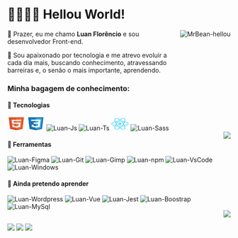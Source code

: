 # 👋🏽👨🏽 Hellou World!

<img align="right" alt="MrBean-hellou" height="150" src="https://c.tenor.com/8IIQDBECgssAAAAC/hello-sexy-hi.gif">

👤 Prazer, eu me chamo **Luan Florêncio** e sou desenvolvedor Front-end.

🔹 Sou apaixonado por tecnologia e me atrevo evoluir a cada dia mais, buscando conhecimento, atravessando barreiras e, o senão o mais importante, aprendendo.

### Minha bagagem de conhecimento:

#### 🔹 Tecnologias

<div>
<img alt="Luan-HTML" height="30" width="40" src="https://raw.githubusercontent.com/devicons/devicon/master/icons/html5/html5-original.svg">
<img alt="Luan-CSS" height="30" width="40" src="https://raw.githubusercontent.com/devicons/devicon/master/icons/css3/css3-original.svg">
<img alt="Luan-Js" height="30" width="40" src="https://cdn.jsdelivr.net/gh/devicons/devicon/icons/javascript/javascript-original.svg">
<img alt="Luan-Ts" height="30" width="40" src="https://cdn.jsdelivr.net/gh/devicons/devicon/icons/typescript/typescript-original.svg">
<img alt="Luan-React" height="30" width="40" src="https://raw.githubusercontent.com/devicons/devicon/master/icons/react/react-original.svg">
<img alt="Luan-Sass" height="30" width="40" src="https://cdn.jsdelivr.net/gh/devicons/devicon/icons/sass/sass-original.svg">
</div>

<img align="right" height="150" src="https://github-readme-stats.vercel.app/api?username=LuanFlorencioo&hide=contribs&count_private=true&show_icons=true&bg_color=30,000454,00067A,00066E,0009BA,000CFA&title_color=5EFFFF&text_color=3873FF&icon_color=5EFFFF&border_color=0055f9" />

#### 🔹 Ferramentas
<div>
<img alt="Luan-Figma" height="30" width="40" src="https://cdn.jsdelivr.net/gh/devicons/devicon/icons/figma/figma-original.svg">
<img alt="Luan-Git" height="30" width="40" src="https://cdn.jsdelivr.net/gh/devicons/devicon/icons/git/git-original.svg">
<img alt="Luan-Gimp" height="30" width="40" src="https://cdn.jsdelivr.net/gh/devicons/devicon/icons/gimp/gimp-original.svg" />
<img alt="Luan-npm" height="30" width="40" src="https://cdn.jsdelivr.net/gh/devicons/devicon/icons/npm/npm-original-wordmark.svg" />
<img alt="Luan-VsCode" height="30" width="40" src="https://cdn.jsdelivr.net/gh/devicons/devicon/icons/vscode/vscode-original.svg" />
<img alt="Luan-Windows" height="30" width="40" src="https://cdn.jsdelivr.net/gh/devicons/devicon/icons/windows8/windows8-original.svg" />
</div>

#### 🔹 Ainda pretendo aprender
<div>
<img alt="Luan-Wordpress" height="30" width="40" src="https://cdn.jsdelivr.net/gh/devicons/devicon/icons/wordpress/wordpress-original.svg" />
<img alt="Luan-Vue" height="30" width="40" src="https://cdn.jsdelivr.net/gh/devicons/devicon/icons/vuejs/vuejs-original.svg" />
<img alt="Luan-Jest" height="30" width="40" src="https://cdn.jsdelivr.net/gh/devicons/devicon/icons/jest/jest-plain.svg" />
<img alt="Luan-Boostrap" height="30" width="40" src="https://cdn.jsdelivr.net/gh/devicons/devicon/icons/bootstrap/bootstrap-original.svg" />
<img alt="Luan-MySql" height="30" width="40" src="https://cdn.jsdelivr.net/gh/devicons/devicon/icons/mysql/mysql-original.svg" />
</div>

<img align="right" height="150" src="https://github-readme-stats.vercel.app/api/top-langs/?username=LuanFlorencioo&bg_color=30,000454,000000&title_color=5EFFFF&text_color=3873FF&icon_color=f8f8f8&border_color=000000&layout=compact" /> 

##
<div>
<img height="105" src="https://github-readme-stats.vercel.app/api/pin/?username=LuanFlorencioo&repo=Calculator&bg_color=30,000000,000454&title_color=5EFFFF&text_color=3873FF&icon_color=f8f8f8&border_color=000000" />
<img height="105" src="https://github-readme-stats.vercel.app/api/pin/?username=LuanFlorencioo&repo=Profile-card-component&bg_color=30,000454,000000&title_color=5EFFFF&text_color=3873FF&icon_color=f8f8f8&border_color=000000" />
<img height="105" src="https://github-readme-stats.vercel.app/api/pin/?username=LuanFlorencioo&repo=FAQ_accordion_card&bg_color=30,000000,000454&title_color=5EFFFF&text_color=3873FF&icon_color=f8f8f8&border_color=000000" />
</div>

<!--

##

<div align="center" style="display: inline_block">
  <a href="https://github.com/LuanFlorencoo" />
    
  
  
  
</div>
  
<div style="display: inline_block"><br>
</div>

##

<div>
  <a href="https://www.linkedin.com/in/luan-florencio-332ab322b/" target="_blank"><img src="https://img.shields.io/badge/LinkedIn-0077B5?style=for-the-badge&logo=linkedin&logoColor=white"/></a>
  
  ![Snake animation](https://github.com/LuanFlorencioo/LuanFlorencioo/blob/output/github-contribution-grid-snake.svg)
</div>
-->
